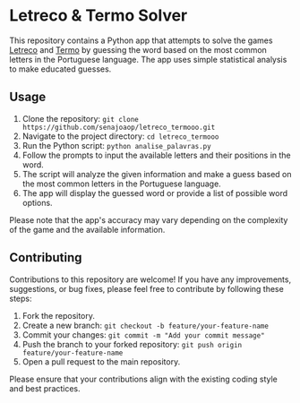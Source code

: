 # Letreco & Termo Solver

This repository contains a Python app that attempts to solve the games [Letreco](https://www.gabtoschi.com/letreco/) and [Termo](https://term.ooo/) by guessing the word based on the most common letters in the Portuguese language. The app uses simple statistical analysis to make educated guesses.

## Usage

1. Clone the repository: `git clone https://github.com/senajoaop/letreco_termooo.git`
2. Navigate to the project directory: `cd letreco_termooo`
3. Run the Python script: `python analise_palavras.py`
4. Follow the prompts to input the available letters and their positions in the word.
5. The script will analyze the given information and make a guess based on the most common letters in the Portuguese language.
6. The app will display the guessed word or provide a list of possible word options.

Please note that the app's accuracy may vary depending on the complexity of the game and the available information.

## Contributing

Contributions to this repository are welcome! If you have any improvements, suggestions, or bug fixes, please feel free to contribute by following these steps:

1. Fork the repository.
2. Create a new branch: `git checkout -b feature/your-feature-name`
3. Commit your changes: `git commit -m "Add your commit message"`
4. Push the branch to your forked repository: `git push origin feature/your-feature-name`
5. Open a pull request to the main repository.

Please ensure that your contributions align with the existing coding style and best practices.
